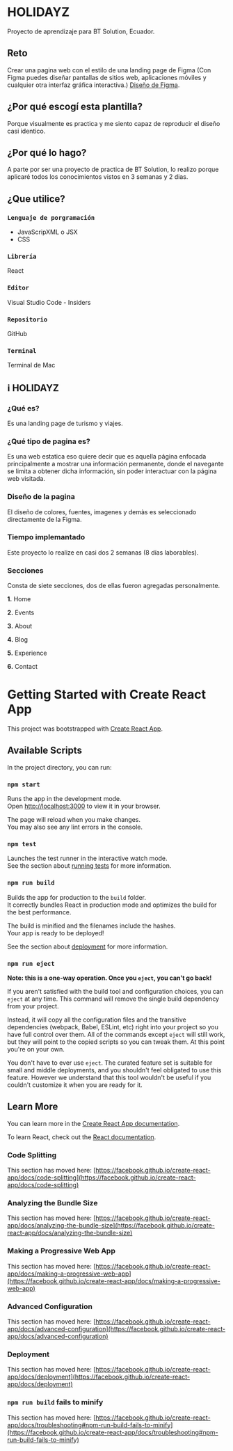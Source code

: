 # HOLIDAYZ

Proyecto de aprendizaje para BT Solution, Ecuador.

## Reto

Crear una pagina web con el estilo de una landing page de Figma (Con Figma puedes diseñar pantallas de sitios web, aplicaciones móviles y cualquier otra interfaz gráfica interactiva.)
[Diseño de Figma](https://www.figma.com/proto/lm5wMPUfYaG8ulIVeQCvU7/Travel-Landing-Page-(Community)?node-id=1%3A3).

## ¿Por qué escogí esta plantilla?

Porque visualmente es practica y me siento capaz de reproducir el diseño casi identico.

## ¿Por qué lo hago?
A parte por ser una proyecto de practica de BT Solution, lo realizo porque aplicaré todos los conocimientos vistos en 3 semanas y 2 dias.

## ¿Que utilice?

### `Lenguaje de porgramación`
* JavaScripXML o JSX 
* CSS

### `Librería`
React

### `Editor`
Visual Studio Code - Insiders

### `Repositorio`
GitHub

### `Terminal`
Terminal de Mac


## ℹ️  HOLIDAYZ
###   ¿Qué es?
Es una landing page de turismo y viajes. 
### ¿Qué tipo de pagina es?
Es una web estatica eso quiere decir que es aquella página enfocada principalmente a mostrar una información permanente, donde el navegante se limita a obtener dicha información, sin poder interactuar con la página web visitada.
### Diseño de la pagina
El diseño de colores, fuentes, imagenes y demàs es seleccionado directamente de la Figma.
### Tiempo implemantado 
Este proyecto lo realize en casi dos 2 semanas (8 días laborables).
### Secciones
Consta de siete secciones, dos de ellas fueron agregadas personalmente.

**1.** Home

**2.** Events

**3.** About

**4.** Blog

**5.** Experience

**6.** Contact


# Getting Started with Create React App

This project was bootstrapped with [Create React App](https://github.com/facebook/create-react-app).

## Available Scripts

In the project directory, you can run:

### `npm start`

Runs the app in the development mode.\
Open [http://localhost:3000](http://localhost:3000) to view it in your browser.

The page will reload when you make changes.\
You may also see any lint errors in the console.

### `npm test`

Launches the test runner in the interactive watch mode.\
See the section about [running tests](https://facebook.github.io/create-react-app/docs/running-tests) for more information.

### `npm run build`

Builds the app for production to the `build` folder.\
It correctly bundles React in production mode and optimizes the build for the best performance.

The build is minified and the filenames include the hashes.\
Your app is ready to be deployed!

See the section about [deployment](https://facebook.github.io/create-react-app/docs/deployment) for more information.

### `npm run eject`

**Note: this is a one-way operation. Once you `eject`, you can't go back!**

If you aren't satisfied with the build tool and configuration choices, you can `eject` at any time. This command will remove the single build dependency from your project.

Instead, it will copy all the configuration files and the transitive dependencies (webpack, Babel, ESLint, etc) right into your project so you have full control over them. All of the commands except `eject` will still work, but they will point to the copied scripts so you can tweak them. At this point you're on your own.

You don't have to ever use `eject`. The curated feature set is suitable for small and middle deployments, and you shouldn't feel obligated to use this feature. However we understand that this tool wouldn't be useful if you couldn't customize it when you are ready for it.

## Learn More

You can learn more in the [Create React App documentation](https://facebook.github.io/create-react-app/docs/getting-started).

To learn React, check out the [React documentation](https://reactjs.org/).

### Code Splitting

This section has moved here: [https://facebook.github.io/create-react-app/docs/code-splitting](https://facebook.github.io/create-react-app/docs/code-splitting)

### Analyzing the Bundle Size

This section has moved here: [https://facebook.github.io/create-react-app/docs/analyzing-the-bundle-size](https://facebook.github.io/create-react-app/docs/analyzing-the-bundle-size)

### Making a Progressive Web App

This section has moved here: [https://facebook.github.io/create-react-app/docs/making-a-progressive-web-app](https://facebook.github.io/create-react-app/docs/making-a-progressive-web-app)

### Advanced Configuration

This section has moved here: [https://facebook.github.io/create-react-app/docs/advanced-configuration](https://facebook.github.io/create-react-app/docs/advanced-configuration)

### Deployment

This section has moved here: [https://facebook.github.io/create-react-app/docs/deployment](https://facebook.github.io/create-react-app/docs/deployment)

### `npm run build` fails to minify

This section has moved here: [https://facebook.github.io/create-react-app/docs/troubleshooting#npm-run-build-fails-to-minify](https://facebook.github.io/create-react-app/docs/troubleshooting#npm-run-build-fails-to-minify)
